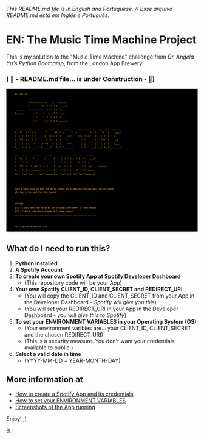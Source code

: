 _This README.md file is in English and Portuguese. // Esse arquivo README.md está em Inglês e Português._
# EN: The Music Time Machine Project

This is my solution to the "Music Time Machine" challenge from _Dr. Angela Yu's Python Bootcamp_, from the London 
App Brewery.

### ( 🚧 - README.md file... is under Construction -  🚧)


![a screenshot of the output welcome message to my version of the "music time machine" challenge](mtm_00.png)

## What do I need to run this?

1. **Python installed**
2. **A Spotify Account**
3. **To create your own Spotify App at [Spotify Developer Dashboard](https://developer.spotify.com/dashboard/)** 
   - (This repository code will be your App)
4. **Your own Spotify CLIENT_ID, CLIENT_SECRET and REDIRECT_URI**
   - (You will copy the CLIENT_ID and CLIENT_SECRET from your App in the Developer Dashboard - _Spotify will give 
         you this_)
   - (You will set your REDIRECT_URI in your App in the Developer Dashboard - _you will give this to Spotify_)
5. **To set your ENVIRONMENT VARIABLES in your Operating System (OS)**
   - (Your environment varibles are... your CLIENT_ID, CLIENT_SECRET and the chosen REDIRECT_URI) 
   - (This is a security measure. You don't want your credentials available to public.)
6. **Select a valid date in time**
   - (YYYY-MM-DD = YEAR-MONTH-DAY)

## More information at

- [How to create a Spotify App and its credentials]()
- [How to set your ENVIRONMENT VARIABLES]()
- [Screenshots of the App running]()

Enjoy! ;)

B.

